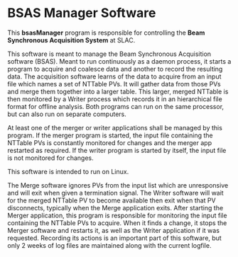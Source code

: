 # BSAS Manager Software
This **bsasManager** program is responsible for controlling the **Beam Synchronous Acquisition System** at SLAC.

This software is meant to manage the Beam Synchronous Acquisition software
(BSAS). Meant to run continuously as a daemon process, it starts a program to
acquire and coalesce data and another to record the resulting data.  The
acquisition software learns of the data to acquire from an input file which
names a set of NTTable PVs. It will gather data from those PVs and merge them
together into a larger table.  This larger, merged NTTable is then monitored by
a Writer process which records it in an hierarchical file format for offline
analysis.  Both programs can run on the same processor, but can also run on
separate computers.

At least one of the merger or writer applications shall be managed by this
program.  If the merger program is started, the input file containing the
NTTable PVs is constantly monitored for changes and the merger app restarted
as required.  If the writer program is started by itself, the input file is
not monitored for changes.

This software is intended to run on Linux.

The Merge software ignores PVs from the input list which are unresponsive and
will exit when given a termination signal.  The Writer software will wait for
the merged NTTable PV to become available then exit when that PV disconnects,
typically when the Merge application exits.
After starting the Merger application, this program is responsible for
monitoring the input file containing the NTTable PVs to acquire.  When it finds
a change, it stops the Merger software and restarts it, as well as the Writer
application if it was requested.
Recording its actions is an important part of this software, but only 2 weeks
of log files are maintained along with the current logfile.
